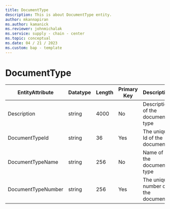 ```yaml
---
title: DocumentType
description: This is about DocumentType entity.
author: mkannapiran
ms.author: kamanick
ms.reviewer: johnmichalak
ms.service: supply - chain - center
ms.topic: conceptual
ms.date: 04 / 21 / 2023
ms.custom: bap - template
---
```


# **DocumentType**

|	EntityAttribute	|	Datatype	|	Length	|	Primary Key	|	Description	|
|---------------|--------|------|----------|-----------|
|	Description	|	string	|	4000	|	No	|	Description of the document type	|
|	DocumentTypeId	|	string	|	36	|	Yes	|	The unique Id of the document	|
|	DocumentTypeName	|	string	|	256	|	No	|	Name of the document type	|
|	DocumentTypeNumber	|	string	|	256	|	Yes	|	The unique number of the document	|
